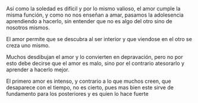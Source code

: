 Así como la soledad es difícil y por lo mismo valioso, el amor cumple la misma función, y como no nos enseñan a amar, pasamos la adolesencia aprendiendo a hacerlo, sin entender que no es algo del otro sino de nosotros mismos.

El amor permite que se descubra al ser interior y que viendose en el otro se creza uno mismo.

Muchos desdibujan el amor y lo convierten en depravación, pero no por esto debe decirse que el amor es malo, sino por el contrario atesorarlo y aprender a hacerlo mejor.

El primero amor es intenso, y contrario a lo que muchos creen, que desaparece con el tiempo, no es cierto, pues mas bien este sirve de fundamento para los posteriores y es quien lo hace fuerte
